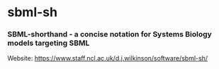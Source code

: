 # sbml-sh

### SBML-shorthand - a concise notation for Systems Biology models targeting SBML


Website: https://www.staff.ncl.ac.uk/d.j.wilkinson/software/sbml-sh/



